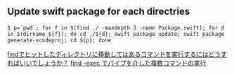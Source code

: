## Update swift package for each directries

```
$ p=`pwd`; for f in $(find ./ -maxdepth 3 -name Package.swift); for d in $(dirname ${f}); do cd ./${d}; swift package update; swift package generate-xcodeproj; cd ${p}; done
```

[findでヒットしたディレクトリに移動してはあるコマンドを実行するにはどうすればいいでしょうか？](https://teratail.com/questions/92665)
[find -exec でパイプを介した複数コマンドの実行](https://tex2e.github.io/blog/shell/find-exec)
